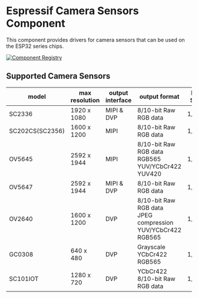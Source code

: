 # Espressif Camera Sensors Component

This component provides drivers for camera sensors that can be used on the ESP32 series chips.

[![Component Registry](https://components.espressif.com/components/espressif/esp_cam_sensor/badge.svg)](https://components.espressif.com/components/espressif/esp_cam_sensor)

## Supported Camera Sensors

| model   | max resolution | output interface | output format                                                | Len Size |
| ------- | -------------- | ---------- | ------------------------------------------------------------ | -------- |
| SC2336  | 1920 x 1080    | MIPI & DVP      | 8/10-bit Raw RGB data | 1/3"     |
| SC202CS(SC2356) | 1600 x 1200    | MIPI      | 8/10-bit Raw RGB data | 1/5.1"     |
| OV5645  | 2592 x 1944    | MIPI      | 8/10-bit Raw RGB data<br/>RGB565<br/>YUV/YCbCr422<br/>YUV420 | 1/4"     |
| OV5647  | 2592 x 1944    | MIPI & DVP      | 8/10-bit Raw RGB data | 1/4"     |
| OV2640  | 1600 x 1200    | DVP | 8/10-bit Raw RGB data<br/>JPEG compression<br/>YUV/YCbCr422<br/>RGB565 | 1/4"     |
| GC0308  | 640 x 480    | DVP | Grayscale<br/>YCbCr422<br/>RGB565 | 1/6.5"     |
| SC101IOT  | 1280 x 720    | DVP | YCbCr422<br/>8/10-bit Raw RGB data | 1/4.2"     |
